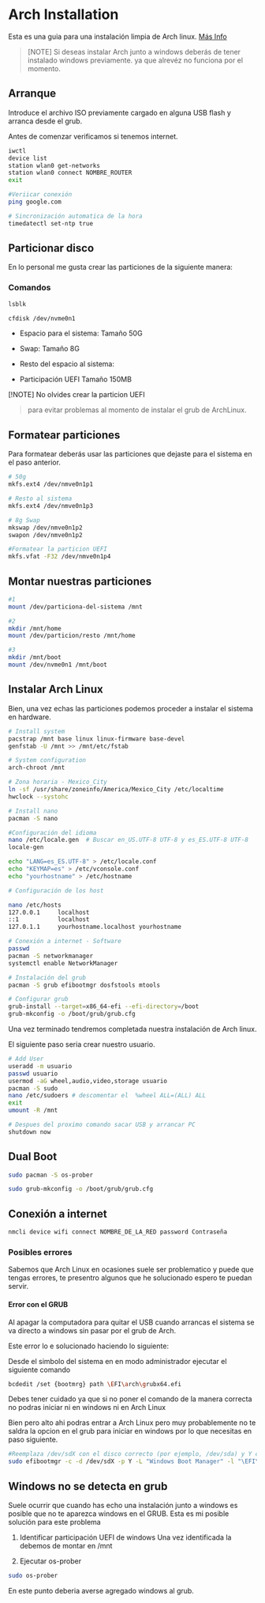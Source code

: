# Arch Installation

Esta es una guia para una instalación limpia de Arch linux.
[Más Info](https://wiki.archlinux.org/)

> [NOTE]
> Si deseas instalar Arch junto a windows deberás
> de tener instalado windows previamente. ya que alrevéz
> no funciona por el momento.

## Arranque

Introduce el archivo ISO previamente cargado en
alguna USB flash y arranca desde el grub.

Antes de comenzar verificamos si tenemos internet.

```bash
iwctl
device list
station wlan0 get-networks
station wlan0 connect NOMBRE_ROUTER
exit

#Veriicar conexión
ping google.com

# Sincronización automatica de la hora
timedatectl set-ntp true
```

## Particionar disco

En lo personal me gusta crear las
particiones de la siguiente manera:

### Comandos

```bash
lsblk

cfdisk /dev/nvme0n1
```

- Espacio para el sistema:
  Tamaño 50G

- Swap:
  Tamaño 8G

- Resto del espacio al sistema:

- Participación UEFI
  Tamaño 150MB

[!NOTE] No olvides crear la particion UEFI

> para evitar problemas al momento
> de instalar el grub de ArchLinux.

## Formatear particiones

Para formatear deberás usar las
particiones que dejaste para el sistema
en el paso anterior.

```bash
# 50g
mkfs.ext4 /dev/nmve0n1p1

# Resto al sistema
mkfs.ext4 /dev/nmve0n1p3

# 8g Swap
mkswap /dev/nmve0n1p2
swapon /dev/nmve0n1p2

#Formatear la particion UEFI
mkfs.vfat -F32 /dev/nmve0n1p4
```

## Montar nuestras particiones

```bash
#1
mount /dev/particiona-del-sistema /mnt

#2
mkdir /mnt/home
mount /dev/particion/resto /mnt/home

#3
mkdir /mnt/boot
mount /dev/nvme0n1 /mnt/boot
```

## Instalar Arch Linux

Bien, una vez echas las particiones
podemos proceder a instalar el sistema
en hardware.

```bash
# Install system
pacstrap /mnt base linux linux-firmware base-devel
genfstab -U /mnt >> /mnt/etc/fstab

# System configuration
arch-chroot /mnt

# Zona horaria - Mexico_City
ln -sf /usr/share/zoneinfo/America/Mexico_City /etc/localtime
hwclock --systohc

# Install nano
pacman -S nano

#Configuración del idioma
nano /etc/locale.gen  # Buscar en_US.UTF-8 UTF-8 y es_ES.UTF-8 UTF-8
locale-gen

echo "LANG=es_ES.UTF-8" > /etc/locale.conf
echo "KEYMAP=es" > /etc/vconsole.conf
echo "yourhostname" > /etc/hostname

# Configuración de los host

nano /etc/hosts
127.0.0.1     localhost
::1           localhost
127.0.1.1     yourhostname.localhost yourhostname

# Conexión a internet - Software
passwd
pacman -S networkmanager
systemctl enable NetworkManager

# Instalación del grub
pacman -S grub efibootmgr dosfstools mtools

# Configurar grub
grub-install --target=x86_64-efi --efi-directory=/boot
grub-mkconfig -o /boot/grub/grub.cfg
```

Una vez terminado tendremos completada
nuestra instalación de Arch linux.

El siguiente paso seria crear nuestro usuario.

```bash
# Add User
useradd -m usuario
passwd usuario
usermod -aG wheel,audio,video,storage usuario
pacman -S sudo
nano /etc/sudoers # descomentar el  %wheel ALL=(ALL) ALL
exit
umount -R /mnt

# Despues del proximo comando sacar USB y arrancar PC
shutdown now
```

## Dual Boot

```bash
sudo pacman -S os-prober

sudo grub-mkconfig -o /boot/grub/grub.cfg
```

## Conexión a internet

```bash
nmcli device wifi connect NOMBRE_DE_LA_RED password Contraseña
```

### Posibles errores

Sabemos que Arch Linux en ocasiones
suele ser problematico y puede que tengas errores,
te presentro algunos que he solucionado
espero te puedan servir.

#### Error con el GRUB

Al apagar la computadora para
quitar el USB cuando arrancas
el sistema se va directo a windows
sin pasar por el grub de Arch.

Este error lo e solucionado haciendo lo siguiente:

Desde el simbolo del sistema en en modo administrador ejecutar el siguiente comando

```bash
bcdedit /set {bootmrg} path \EFI\arch\grubx64.efi
```

Debes tener cuidado ya que si no poner el comando de la manera
correcta no podras iniciar ni en windows ni en Arch Linux

Bien pero alto ahi podras entrar a Arch Linux pero muy probablemente
no te saldra la opcion en el grub para iniciar en windows por lo que
necesitas en paso siguiente.

```bash
#Reemplaza /dev/sdX con el disco correcto (por ejemplo, /dev/sda) y Y con el número de partición correcto (por ejemplo, 1).
sudo efibootmgr -c -d /dev/sdX -p Y -L "Windows Boot Manager" -l "\EFI\Microsoft\Boot\bootmgfw.efi"
```

## Windows no se detecta en grub

Suele ocurrir que cuando has echo una instalación
junto a windows es posible que no te aparezca windows
en el GRUB.
Esta es mi posible solución para este problema

1. Identificar participación UEFI de windows
   Una vez identificada la debemos de montar en /mnt

2. Ejecutar os-prober

```bash
sudo os-prober
```

En este punto deberia averse agregado windows al grub.
